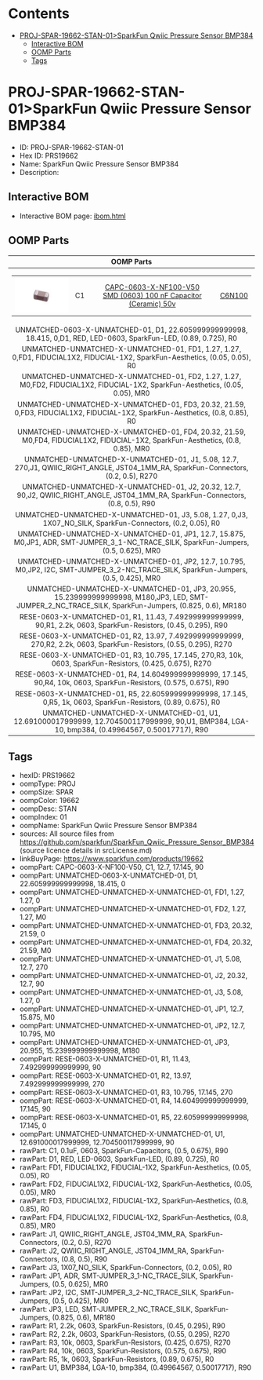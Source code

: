 



Contents
========

* [PROJ-SPAR-19662-STAN-01>SparkFun Qwiic Pressure Sensor BMP384](#proj-spar-19662-stan-01sparkfun-qwiic-pressure-sensor-bmp384)
	* [Interactive BOM](#interactive-bom)
	* [OOMP Parts](#oomp-parts)
	* [Tags](#tags)

# PROJ-SPAR-19662-STAN-01>SparkFun Qwiic Pressure Sensor BMP384

- ID: PROJ-SPAR-19662-STAN-01
- Hex ID: PRS19662
- Name: SparkFun Qwiic Pressure Sensor BMP384
- Description: 

## Interactive BOM

- Interactive BOM page: [ibom.html](kicad/bom/ibom.html)

## OOMP Parts
  

|OOMP Parts|
| :---: |
|<table><tr><td>![CAPC-0603-X-NF100-V50](https://raw.githubusercontent.com/oomlout/oomlout_OOMP_parts/main/CAPC-0603-X-NF100-V50/image_140.jpg)</td><td> C1</td><td>[CAPC-0603-X-NF100-V50<br>SMD (0603) 100 nF Capacitor (Ceramic) 50v](https://github.com/oomlout/oomlout_OOMP_parts/tree/main/CAPC-0603-X-NF100-V50/)</td><td>[C6N100](https://github.com/oomlout/oomlout_OOMP_parts/tree/main/CAPC-0603-X-NF100-V50/)</td></tr></table>|
|UNMATCHED-0603-X-UNMATCHED-01, D1, 22.605999999999998, 18.415, 0,D1, RED, LED-0603, SparkFun-LED, (0.89, 0.725), R0|
|UNMATCHED-UNMATCHED-X-UNMATCHED-01, FD1, 1.27, 1.27, 0,FD1, FIDUCIAL1X2, FIDUCIAL-1X2, SparkFun-Aesthetics, (0.05, 0.05), R0|
|UNMATCHED-UNMATCHED-X-UNMATCHED-01, FD2, 1.27, 1.27, M0,FD2, FIDUCIAL1X2, FIDUCIAL-1X2, SparkFun-Aesthetics, (0.05, 0.05), MR0|
|UNMATCHED-UNMATCHED-X-UNMATCHED-01, FD3, 20.32, 21.59, 0,FD3, FIDUCIAL1X2, FIDUCIAL-1X2, SparkFun-Aesthetics, (0.8, 0.85), R0|
|UNMATCHED-UNMATCHED-X-UNMATCHED-01, FD4, 20.32, 21.59, M0,FD4, FIDUCIAL1X2, FIDUCIAL-1X2, SparkFun-Aesthetics, (0.8, 0.85), MR0|
|UNMATCHED-UNMATCHED-X-UNMATCHED-01, J1, 5.08, 12.7, 270,J1, QWIIC_RIGHT_ANGLE, JST04_1MM_RA, SparkFun-Connectors, (0.2, 0.5), R270|
|UNMATCHED-UNMATCHED-X-UNMATCHED-01, J2, 20.32, 12.7, 90,J2, QWIIC_RIGHT_ANGLE, JST04_1MM_RA, SparkFun-Connectors, (0.8, 0.5), R90|
|UNMATCHED-UNMATCHED-X-UNMATCHED-01, J3, 5.08, 1.27, 0,J3, 1X07_NO_SILK, SparkFun-Connectors, (0.2, 0.05), R0|
|UNMATCHED-UNMATCHED-X-UNMATCHED-01, JP1, 12.7, 15.875, M0,JP1, ADR, SMT-JUMPER_3_1-NC_TRACE_SILK, SparkFun-Jumpers, (0.5, 0.625), MR0|
|UNMATCHED-UNMATCHED-X-UNMATCHED-01, JP2, 12.7, 10.795, M0,JP2, I2C, SMT-JUMPER_3_2-NC_TRACE_SILK, SparkFun-Jumpers, (0.5, 0.425), MR0|
|UNMATCHED-UNMATCHED-X-UNMATCHED-01, JP3, 20.955, 15.239999999999998, M180,JP3, LED, SMT-JUMPER_2_NC_TRACE_SILK, SparkFun-Jumpers, (0.825, 0.6), MR180|
|RESE-0603-X-UNMATCHED-01, R1, 11.43, 7.492999999999999, 90,R1, 2.2k, 0603, SparkFun-Resistors, (0.45, 0.295), R90|
|RESE-0603-X-UNMATCHED-01, R2, 13.97, 7.492999999999999, 270,R2, 2.2k, 0603, SparkFun-Resistors, (0.55, 0.295), R270|
|RESE-0603-X-UNMATCHED-01, R3, 10.795, 17.145, 270,R3, 10k, 0603, SparkFun-Resistors, (0.425, 0.675), R270|
|RESE-0603-X-UNMATCHED-01, R4, 14.604999999999999, 17.145, 90,R4, 10k, 0603, SparkFun-Resistors, (0.575, 0.675), R90|
|RESE-0603-X-UNMATCHED-01, R5, 22.605999999999998, 17.145, 0,R5, 1k, 0603, SparkFun-Resistors, (0.89, 0.675), R0|
|UNMATCHED-UNMATCHED-X-UNMATCHED-01, U1, 12.691000017999999, 12.704500117999999, 90,U1, BMP384, LGA-10, bmp384, (0.49964567, 0.50017717), R90|

## Tags

- hexID: PRS19662
- oompType: PROJ
- oompSize: SPAR
- oompColor: 19662
- oompDesc: STAN
- oompIndex: 01
- oompName: SparkFun Qwiic Pressure Sensor BMP384
- sources: All source files from https://github.com/sparkfun/SparkFun_Qwiic_Pressure_Sensor_BMP384 (source licence details in srcLicense.md)
- linkBuyPage: https://www.sparkfun.com/products/19662
- oompPart: CAPC-0603-X-NF100-V50, C1, 12.7, 17.145, 90
- oompPart: UNMATCHED-0603-X-UNMATCHED-01, D1, 22.605999999999998, 18.415, 0
- oompPart: UNMATCHED-UNMATCHED-X-UNMATCHED-01, FD1, 1.27, 1.27, 0
- oompPart: UNMATCHED-UNMATCHED-X-UNMATCHED-01, FD2, 1.27, 1.27, M0
- oompPart: UNMATCHED-UNMATCHED-X-UNMATCHED-01, FD3, 20.32, 21.59, 0
- oompPart: UNMATCHED-UNMATCHED-X-UNMATCHED-01, FD4, 20.32, 21.59, M0
- oompPart: UNMATCHED-UNMATCHED-X-UNMATCHED-01, J1, 5.08, 12.7, 270
- oompPart: UNMATCHED-UNMATCHED-X-UNMATCHED-01, J2, 20.32, 12.7, 90
- oompPart: UNMATCHED-UNMATCHED-X-UNMATCHED-01, J3, 5.08, 1.27, 0
- oompPart: UNMATCHED-UNMATCHED-X-UNMATCHED-01, JP1, 12.7, 15.875, M0
- oompPart: UNMATCHED-UNMATCHED-X-UNMATCHED-01, JP2, 12.7, 10.795, M0
- oompPart: UNMATCHED-UNMATCHED-X-UNMATCHED-01, JP3, 20.955, 15.239999999999998, M180
- oompPart: RESE-0603-X-UNMATCHED-01, R1, 11.43, 7.492999999999999, 90
- oompPart: RESE-0603-X-UNMATCHED-01, R2, 13.97, 7.492999999999999, 270
- oompPart: RESE-0603-X-UNMATCHED-01, R3, 10.795, 17.145, 270
- oompPart: RESE-0603-X-UNMATCHED-01, R4, 14.604999999999999, 17.145, 90
- oompPart: RESE-0603-X-UNMATCHED-01, R5, 22.605999999999998, 17.145, 0
- oompPart: UNMATCHED-UNMATCHED-X-UNMATCHED-01, U1, 12.691000017999999, 12.704500117999999, 90
- rawPart: C1, 0.1uF, 0603, SparkFun-Capacitors, (0.5, 0.675), R90
- rawPart: D1, RED, LED-0603, SparkFun-LED, (0.89, 0.725), R0
- rawPart: FD1, FIDUCIAL1X2, FIDUCIAL-1X2, SparkFun-Aesthetics, (0.05, 0.05), R0
- rawPart: FD2, FIDUCIAL1X2, FIDUCIAL-1X2, SparkFun-Aesthetics, (0.05, 0.05), MR0
- rawPart: FD3, FIDUCIAL1X2, FIDUCIAL-1X2, SparkFun-Aesthetics, (0.8, 0.85), R0
- rawPart: FD4, FIDUCIAL1X2, FIDUCIAL-1X2, SparkFun-Aesthetics, (0.8, 0.85), MR0
- rawPart: J1, QWIIC_RIGHT_ANGLE, JST04_1MM_RA, SparkFun-Connectors, (0.2, 0.5), R270
- rawPart: J2, QWIIC_RIGHT_ANGLE, JST04_1MM_RA, SparkFun-Connectors, (0.8, 0.5), R90
- rawPart: J3, 1X07_NO_SILK, SparkFun-Connectors, (0.2, 0.05), R0
- rawPart: JP1, ADR, SMT-JUMPER_3_1-NC_TRACE_SILK, SparkFun-Jumpers, (0.5, 0.625), MR0
- rawPart: JP2, I2C, SMT-JUMPER_3_2-NC_TRACE_SILK, SparkFun-Jumpers, (0.5, 0.425), MR0
- rawPart: JP3, LED, SMT-JUMPER_2_NC_TRACE_SILK, SparkFun-Jumpers, (0.825, 0.6), MR180
- rawPart: R1, 2.2k, 0603, SparkFun-Resistors, (0.45, 0.295), R90
- rawPart: R2, 2.2k, 0603, SparkFun-Resistors, (0.55, 0.295), R270
- rawPart: R3, 10k, 0603, SparkFun-Resistors, (0.425, 0.675), R270
- rawPart: R4, 10k, 0603, SparkFun-Resistors, (0.575, 0.675), R90
- rawPart: R5, 1k, 0603, SparkFun-Resistors, (0.89, 0.675), R0
- rawPart: U1, BMP384, LGA-10, bmp384, (0.49964567, 0.50017717), R90
